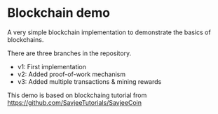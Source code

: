 # Blockchain demo

A very simple blockchain implementation to demonstrate the basics of blockchains.

There are three branches in the repository.

* v1: First implementation
* v2: Added proof-of-work mechanism
* v3: Added multiple transactions & mining rewards

This demo is based on blockchaing tutorial from https://github.com/SavjeeTutorials/SavjeeCoin
